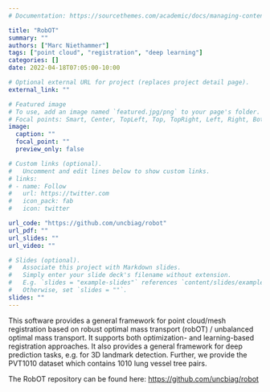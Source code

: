 ```yaml
---
# Documentation: https://sourcethemes.com/academic/docs/managing-content/

title: "RobOT"
summary: ""
authors: ["Marc Niethammer"]
tags: ["point cloud", "registration", "deep learning"]
categories: []
date: 2022-04-18T07:05:00-10:00

# Optional external URL for project (replaces project detail page).
external_link: ""

# Featured image
# To use, add an image named `featured.jpg/png` to your page's folder.
# Focal points: Smart, Center, TopLeft, Top, TopRight, Left, Right, BottomLeft, Bottom, BottomRight.
image:
  caption: ""
  focal_point: ""
  preview_only: false

# Custom links (optional).
#   Uncomment and edit lines below to show custom links.
# links:
# - name: Follow
#   url: https://twitter.com
#   icon_pack: fab
#   icon: twitter

url_code: "https://github.com/uncbiag/robot"
url_pdf: ""
url_slides: ""
url_video: ""

# Slides (optional).
#   Associate this project with Markdown slides.
#   Simply enter your slide deck's filename without extension.
#   E.g. `slides = "example-slides"` references `content/slides/example-slides.md`.
#   Otherwise, set `slides = ""`.
slides: ""
---
```

This software provides a general framework for point cloud/mesh registration based on robust optimal mass transport (robOT) / unbalanced optimal mass transport. It supports both optimization- and learning-based registration approaches. It also provides a general framework for deep prediction tasks, e.g. for 3D landmark detection. Further, we provide the PVT1010 dataset which contains 1010 lung vessel tree pairs.

The RobOT repository can be found here:
https://github.com/uncbiag/robot



